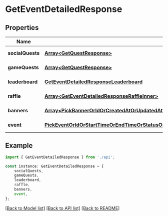 # GetEventDetailedResponse


## Properties

Name | Type | Description | Notes
------------ | ------------- | ------------- | -------------
**socialQuests** | [**Array&lt;GetQuestResponse&gt;**](GetQuestResponse.md) |  | [default to undefined]
**gameQuests** | [**Array&lt;GetQuestResponse&gt;**](GetQuestResponse.md) |  | [default to undefined]
**leaderboard** | [**GetEventDetailedResponseLeaderboard**](GetEventDetailedResponseLeaderboard.md) |  | [default to undefined]
**raffle** | [**Array&lt;GetEventDetailedResponseRaffleInner&gt;**](GetEventDetailedResponseRaffleInner.md) |  | [default to undefined]
**banners** | [**Array&lt;PickBannerOrIdOrCreatedAtOrUpdatedAtOrStartTimeOrEndTimeOrBannerLocationOrEventIdOrLogoUrlOrDesktopImageUrlOrMobileImageUrlOrAlt&gt;**](PickBannerOrIdOrCreatedAtOrUpdatedAtOrStartTimeOrEndTimeOrBannerLocationOrEventIdOrLogoUrlOrDesktopImageUrlOrMobileImageUrlOrAlt.md) |  | [default to undefined]
**event** | [**PickEventOrIdOrStartTimeOrEndTimeOrStatusOrTitleOrSubtitleOrDescriptionOrImageUrlOrMapCodeOrYoutubeIdOrVideoUrlOrGameId**](PickEventOrIdOrStartTimeOrEndTimeOrStatusOrTitleOrSubtitleOrDescriptionOrImageUrlOrMapCodeOrYoutubeIdOrVideoUrlOrGameId.md) |  | [default to undefined]

## Example

```typescript
import { GetEventDetailedResponse } from './api';

const instance: GetEventDetailedResponse = {
    socialQuests,
    gameQuests,
    leaderboard,
    raffle,
    banners,
    event,
};
```

[[Back to Model list]](../README.md#documentation-for-models) [[Back to API list]](../README.md#documentation-for-api-endpoints) [[Back to README]](../README.md)
